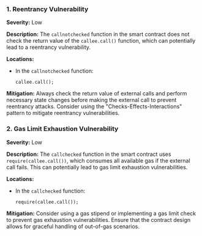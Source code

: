 ### 1. **Reentrancy Vulnerability**

**Severity:**
Low

**Description:**
The `callnotchecked` function in the smart contract does not check the return value of the `callee.call()` function, which can potentially lead to a reentrancy vulnerability.

**Locations:**

- In the `callnotchecked` function:
  ```solidity
  callee.call();
  ```

**Mitigation:**
Always check the return value of external calls and perform necessary state changes before making the external call to prevent reentrancy attacks. Consider using the "Checks-Effects-Interactions" pattern to mitigate reentrancy vulnerabilities.

### 2. **Gas Limit Exhaustion Vulnerability**

**Severity:**
Low

**Description:**
The `callchecked` function in the smart contract uses `require(callee.call())`, which consumes all available gas if the external call fails. This can potentially lead to gas limit exhaustion vulnerabilities.

**Locations:**

- In the `callchecked` function:
  ```solidity
  require(callee.call());
  ```

**Mitigation:**
Consider using a gas stipend or implementing a gas limit check to prevent gas exhaustion vulnerabilities. Ensure that the contract design allows for graceful handling of out-of-gas scenarios.